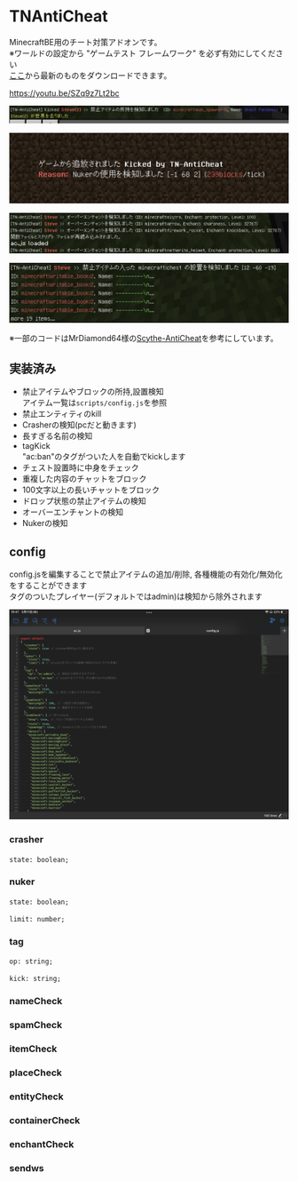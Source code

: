 # TNAntiCheat
MinecraftBE用のチート対策アドオンです。  
※ワールドの設定から "ゲームテスト フレームワーク" を必ず有効にしてください  
[ここ](https://github.com/tutinoko2048/TNAntiCheat/releases)から最新のものをダウンロードできます。  
  
https://youtu.be/SZq9z7Lt2bc  
  
![img1](docs/hasitem.jpeg)  
  
![img2](docs/kicked.jpeg)  
  
![img3](docs/enchant.jpeg)  
  
![img4](docs/container.jpeg)  

  
※一部のコードはMrDiamond64様の[Scythe-AntiCheat](https://github.com/MrDiamond64/Scythe-AntiCheat)を参考にしています。
  
## 実装済み
- 禁止アイテムやブロックの所持,設置検知  
アイテム一覧は`scripts/config.js`を参照  
- 禁止エンティティのkill
- Crasherの検知(pcだと動きます)
- 長すぎる名前の検知
- tagKick  
"ac:ban"のタグがついた人を自動でkickします
- チェスト設置時に中身をチェック
- 重複した内容のチャットをブロック
- 100文字以上の長いチャットをブロック
- ドロップ状態の禁止アイテムの検知
- オーバーエンチャントの検知
- Nukerの検知

## config
config.jsを編集することで禁止アイテムの追加/削除, 各種機能の有効化/無効化をすることができます  
タグのついたプレイヤー(デフォルトではadmin)は検知から除外されます  

![config](docs/config.png)
  
### crasher
`state: boolean;`

### nuker
`state: boolean;`  
  
`limit: number;`

### tag
`op: string;`  
  
`kick: string;`

### nameCheck

### spamCheck

### itemCheck

### placeCheck

### entityCheck

### containerCheck

### enchantCheck

### sendws

